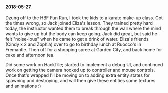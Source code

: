 #### 2018-05-27

Dzung off to the HBF Fun Run, I took the kids to a karate make-up class. Got the times wrong, so Jack joined Eliza's lesson. They trained pretty hard today, the instructor wanted them to break through the wall where the mind wants to give up but the body can keep going. Jack did great, but said he felt "noise-ious" when he came to get a drink of water. Eliza's friends (Cindy x 2 and Zophia) over to go to birthday lunch at Ruocco's in Fremantle. Then off for a shopping spree at Garden City, and back home for cake and afternoon tea.

Did some work on HackTile; started to implement a debug UI, and continued work on getting the camera hooked up to controller and mouse controls. Once that's wrapped I'll be moving on to adding extra entity states for spawning and destroying, and will then give these entities some textures and animations :)